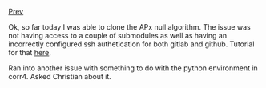 [Prev](/FPGA_deployment/Tues_Apr_18_2023.md)

Ok, so far today I was able to clone the APx null algorithm. The issue was not having access to a couple of submodules as well as having an incorrectly configured ssh authetication for both gitlab and github. Tutorial for that [here](/knowledge_base/git_ssh_auth.md).

Ran into another issue with something to do with the python environment in corr4. Asked Christian about it.
